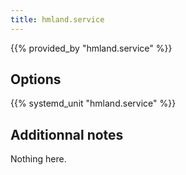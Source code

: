 ```yaml
---
title: hmland.service
---
```


{{% provided_by "hmland.service" %}}

## Options

{{% systemd_unit "hmland.service" %}}

## Additionnal notes

Nothing here.